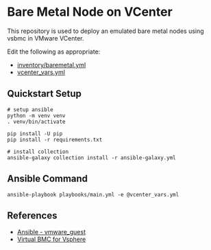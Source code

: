# Bare Metal Node on VCenter

This repository is used to deploy an emulated bare metal nodes using vsbmc in VMware VCenter.

Edit the following as appropriate:
- [inventory/baremetal.yml](inventory/baremetal.yml)
- [vcenter_vars.yml](vcenter_vars_example.yml)

## Quickstart Setup
```
# setup ansible
python -m venv venv
. venv/bin/activate

pip install -U pip
pip install -r requirements.txt

# install collection
ansible-galaxy collection install -r ansible-galaxy.yml

```

## Ansible Command
```
ansible-playbook playbooks/main.yml -e @vcenter_vars.yml
```

## References
- [Ansible - vmware_guest](https://docs.ansible.com/ansible/2.9/modules/vmware_guest_module.html)
- [Virtual BMC for Vsphere](https://github.com/kurokobo/virtualbmc-for-vsphere)